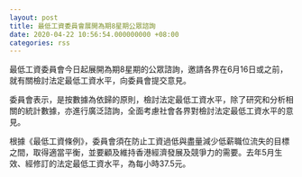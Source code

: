 ```yaml
---
layout: post
title: 最低工資委員會展開為期8星期公眾諮詢
date: 2020-04-22 10:56:54.000000000 +08:00
categories: rss
---
```


最低工資委員會今日起展開為期8星期的公眾諮詢，邀請各界在6月16日或之前，就有關檢討法定最低工資水平，向委員會提交意見。

委員會表示，是按數據為依歸的原則，檢討法定最低工資水平，除了研究和分析相關的統計數據，亦進行廣泛諮詢，全面考慮社會各界對檢討法定最低工資水平的意見。

根據《最低工資條例》，委員會須在防止工資過低與盡量減少低薪職位流失的目標之間，取得適當平衡，並要顧及維持香港經濟發展及競爭力的需要。去年5月生效、經修訂的法定最低工資水平，為每小時37.5元。
